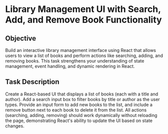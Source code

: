 # Library Management UI with Search, Add, and Remove Book Functionality

## Objective
Build an interactive library management interface using React that allows users to view a list of books and perform actions like searching, adding, and removing books. This task strengthens your understanding of state management, event handling, and dynamic rendering in React.

## Task Description
Create a React-based UI that displays a list of books (each with a title and author). Add a search input box to filter books by title or author as the user types. Provide an input form to add new books to the list, and include a remove button next to each book to delete it from the list. All actions (searching, adding, removing) should work dynamically without reloading the page, demonstrating React's ability to update the UI based on state changes.
